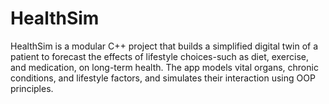 # HealthSim
HealthSim is a modular C++ project that builds a simplified digital twin of a patient to forecast the effects of lifestyle choices-such as diet, exercise, and medication, on long-term health. The app models vital organs, chronic conditions, and lifestyle factors, and simulates their interaction using OOP principles.
